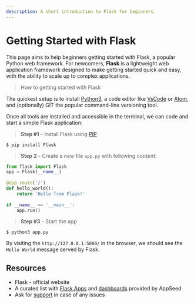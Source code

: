 ```yaml
---
description: A short introduction to Flask for beginners.
---
```


# Getting Started with Flask

This page aims to help beginners getting started with Flask, a popular Python web framework. For newcomers, **Flask** is a lightweight web application framework designed to make getting started quick and easy, with the ability to scale up to complex applications.

> How to getting started with Flask

The quickest setup is to install [Python3](https://www.python.org/), a code editor like [VsCode](https://code.visualstudio.com/) or [Atom](https://atom.io/), and (optionally) GIT the popular command-line versioning tool.

Once all tools are installed and accessible in the terminal, we can code and start a simple Flask application:

> **Step #1** - Install Flask using [PIP](https://pypi.org/project/pip/)

```
$ pip install Flask
```

> **Step 2** - Create a new file `app.py` with following content:

```python
from flask import Flask 
app = Flask(__name__) 
 
@app.route('/') 
def hello_world(): 
    return 'Hello from Flask!' 
 
if __name__ == '__main__': 
    app.run() 
```

> **Step #3** - Start the app

```
$ python3 app.py
```

By visiting the `http://127.0.0.1:5000/` in the browser, we should see the `Hello World` message served by Flask.


## Resources

* Flask - official website
* A curated list with [Flask Apps](https://appseed.us/apps/flask/) and [dashboards](https://appseed.us/admin-dashboards/flask/) provided by AppSeed
* Ask for [support](https://appseed.us/support/) in case of any issues
